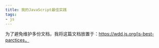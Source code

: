```yaml
---
title: 我的JavaScript最佳实践
tags:
- js
---
```


为了避免维护多份文档，我将这篇文档放置于：https://wdd.js.org/js-best-parctices，